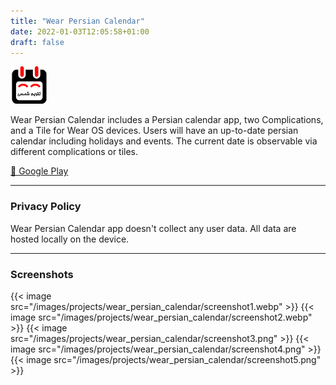 ```yaml
---
title: "Wear Persian Calendar"
date: 2022-01-03T12:05:58+01:00
draft: false
---
```


![icon](/images/projects/wear_persian_calendar/icon.png)

Wear Persian Calendar includes a Persian calendar app, two Complications, and a Tile for Wear OS devices. Users will have an up-to-date persian calendar including holidays and events. The current date is observable via different complications or tiles.

[🔗 Google Play](https://play.google.com/store/apps/details?id=com.mbt925.wear.calendar)

---

### Privacy Policy
Wear Persian Calendar app doesn't collect any user data. All data are hosted locally on the device.

---

### Screenshots

{{< image src="/images/projects/wear_persian_calendar/screenshot1.webp" >}}
{{< image src="/images/projects/wear_persian_calendar/screenshot2.webp" >}}
{{< image src="/images/projects/wear_persian_calendar/screenshot3.png" >}}
{{< image src="/images/projects/wear_persian_calendar/screenshot4.png" >}}
{{< image src="/images/projects/wear_persian_calendar/screenshot5.png" >}}